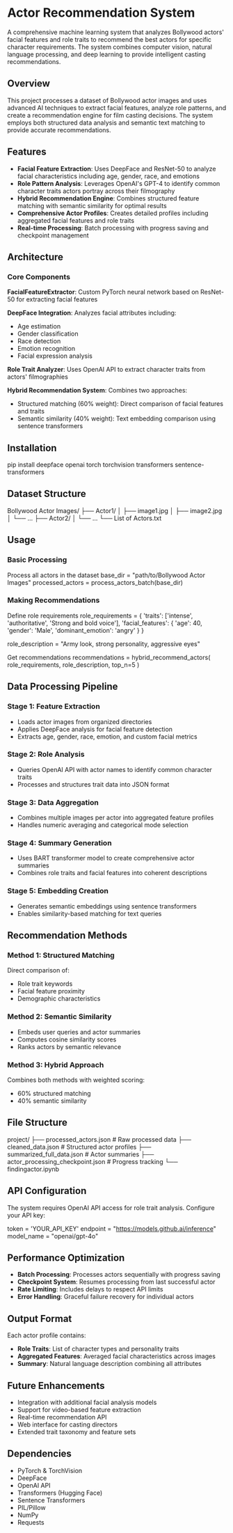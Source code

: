 # Actor Recommendation System

A comprehensive machine learning system that analyzes Bollywood actors' facial features and role traits to recommend the best actors for specific character requirements. The system combines computer vision, natural language processing, and deep learning to provide intelligent casting recommendations.

## Overview

This project processes a dataset of Bollywood actor images and uses advanced AI techniques to extract facial features, analyze role patterns, and create a recommendation engine for film casting decisions. The system employs both structured data analysis and semantic text matching to provide accurate recommendations.

## Features

- **Facial Feature Extraction**: Uses DeepFace and ResNet-50 to analyze facial characteristics including age, gender, race, and emotions
- **Role Pattern Analysis**: Leverages OpenAI's GPT-4 to identify common character traits actors portray across their filmography
- **Hybrid Recommendation Engine**: Combines structured feature matching with semantic similarity for optimal results
- **Comprehensive Actor Profiles**: Creates detailed profiles including aggregated facial features and role traits
- **Real-time Processing**: Batch processing with progress saving and checkpoint management

## Architecture

### Core Components

**FacialFeatureExtractor**: Custom PyTorch neural network based on ResNet-50 for extracting facial features

**DeepFace Integration**: Analyzes facial attributes including:
- Age estimation
- Gender classification
- Race detection
- Emotion recognition
- Facial expression analysis

**Role Trait Analyzer**: Uses OpenAI API to extract character traits from actors' filmographies

**Hybrid Recommendation System**: Combines two approaches:
- Structured matching (60% weight): Direct comparison of facial features and traits
- Semantic similarity (40% weight): Text embedding comparison using sentence transformers

## Installation

pip install deepface openai torch torchvision transformers sentence-transformers


## Dataset Structure

Bollywood Actor Images/
├── Actor1/
│ ├── image1.jpg
│ ├── image2.jpg
│ └── ...
├── Actor2/
│ └── ...
└── List of Actors.txt


## Usage

### Basic Processing

Process all actors in the dataset
base_dir = "path/to/Bollywood Actor Images"
processed_actors = process_actors_batch(base_dir)

### Making Recommendations

Define role requirements
role_requirements = {
'traits': ['intense', 'authoritative', 'Strong and bold voice'],
'facial_features': {
'age': 40,
'gender': 'Male',
'dominant_emotion': 'angry'
}
}

role_description = "Army look, strong personality, aggressive eyes"

Get recommendations
recommendations = hybrid_recommend_actors(
role_requirements,
role_description,
top_n=5
)

## Data Processing Pipeline

### Stage 1: Feature Extraction
- Loads actor images from organized directories
- Applies DeepFace analysis for facial feature detection
- Extracts age, gender, race, emotion, and custom facial metrics

### Stage 2: Role Analysis
- Queries OpenAI API with actor names to identify common character traits
- Processes and structures trait data into JSON format

### Stage 3: Data Aggregation
- Combines multiple images per actor into aggregated feature profiles
- Handles numeric averaging and categorical mode selection

### Stage 4: Summary Generation
- Uses BART transformer model to create comprehensive actor summaries
- Combines role traits and facial features into coherent descriptions

### Stage 5: Embedding Creation
- Generates semantic embeddings using sentence transformers
- Enables similarity-based matching for text queries

## Recommendation Methods

### Method 1: Structured Matching
Direct comparison of:
- Role trait keywords
- Facial feature proximity
- Demographic characteristics

### Method 2: Semantic Similarity
- Embeds user queries and actor summaries
- Computes cosine similarity scores
- Ranks actors by semantic relevance

### Method 3: Hybrid Approach
Combines both methods with weighted scoring:
- 60% structured matching
- 40% semantic similarity

## File Structure

project/
├── processed_actors.json # Raw processed data
├── cleaned_data.json # Structured actor profiles
├── summarized_full_data.json # Actor summaries
├── actor_processing_checkpoint.json # Progress tracking
└── findingactor.ipynb

## API Configuration

The system requires OpenAI API access for role trait analysis. Configure your API key:

token = 'YOUR_API_KEY'
endpoint = "https://models.github.ai/inference"
model_name = "openai/gpt-4o"

## Performance Optimization

- **Batch Processing**: Processes actors sequentially with progress saving
- **Checkpoint System**: Resumes processing from last successful actor
- **Rate Limiting**: Includes delays to respect API limits
- **Error Handling**: Graceful failure recovery for individual actors

## Output Format

Each actor profile contains:
- **Role Traits**: List of character types and personality traits
- **Aggregated Features**: Averaged facial characteristics across images
- **Summary**: Natural language description combining all attributes

## Future Enhancements

- Integration with additional facial analysis models
- Support for video-based feature extraction
- Real-time recommendation API
- Web interface for casting directors
- Extended trait taxonomy and feature sets

## Dependencies

- PyTorch & TorchVision
- DeepFace
- OpenAI API
- Transformers (Hugging Face)
- Sentence Transformers
- PIL/Pillow
- NumPy
- Requests
